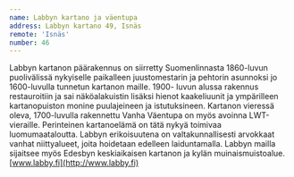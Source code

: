 ```yaml
---
name: Labbyn kartano ja väentupa
address: Labbyn kartano 49, Isnäs
remote: 'Isnäs'
number: 46
---
```

Labbyn kartanon päärakennus on siirretty Suomenlinnasta 1860-luvun puolivälissä nykyiselle paikalleen juustomestarin ja pehtorin asunnoksi jo 1600-luvulla tunnetun kartanon maille. 1900- luvun alussa rakennus restauroitiin ja sai näköalakuistin lisäksi hienot kaakeliuunit ja ympärilleen kartanopuiston monine puulajeineen ja istutuksineen. Kartanon vieressä oleva, 1700-luvulla rakennettu Vanha Väentupa on myös avoinna LWT-vieraille. Perinteinen kartanoelämä on tätä nykyä toimivaa luomumaataloutta. Labbyn erikoisuutena on valtakunnallisesti arvokkaat vanhat niittyalueet, joita hoidetaan edelleen laiduntamalla.  Labbyn mailla sijaitsee myös Edesbyn keskiaikaisen kartanon ja kylän muinaismuistoalue. [www.labby.fi](http://www.labby.fi)
